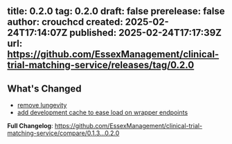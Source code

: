 title:	0.2.0
tag:	0.2.0
draft:	false
prerelease:	false
author:	crouchcd
created:	2025-02-24T17:14:07Z
published:	2025-02-24T17:17:39Z
url:	https://github.com/EssexManagement/clinical-trial-matching-service/releases/tag/0.2.0
--
## What's Changed
* [remove lungevity](https://github.com/EssexManagement/clinical-trial-matching-service/commit/37cd5f571393718fa1e59042b6e8d3bf99d963ad)
* [add development cache to ease load on wrapper endpoints](https://github.com/EssexManagement/clinical-trial-matching-service/commit/374f1a3f0383b1abe1b8db606b98d3580f99b3dc)

**Full Changelog**: https://github.com/EssexManagement/clinical-trial-matching-service/compare/0.1.3...0.2.0
